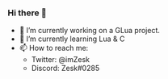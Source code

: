 ### Hi there 👋


- 🔭 I’m currently working on a GLua project.
- 🌱 I’m currently learning Lua & C
- 📫 How to reach me: 
    - Twitter: @imZesk
    - Discord: Zesk#0285  
<!--
**imZesk/imZesk** is a ✨ _special_ ✨ repository because its `README.md` (this file) appears on your GitHub profile.


